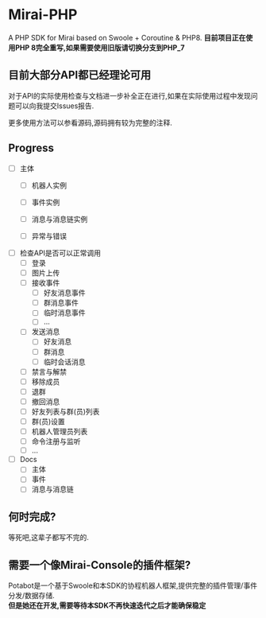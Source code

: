 # Mirai-PHP
A PHP SDK for Mirai based on Swoole + Coroutine &amp; PHP8.
**目前项目正在使用PHP 8完全重写,如果需要使用旧版请切换分支到PHP_7**

## 目前大部分API都已经理论可用  
对于API的实际使用检查与文档进一步补全正在进行,如果在实际使用过程中发现问题可以向我提交Issues报告.

更多使用方法可以参看源码,源码拥有较为完整的注释. 

## Progress  
* [ ] 主体
  * [ ] 机器人实例
  * [ ] 事件实例
  * [ ] 消息与消息链实例
  * [ ] 异常与错误  
  

* [ ] 检查API是否可以正常调用
  * [ ] 登录
  * [ ] 图片上传 
  * [ ] 接收事件
    * [ ] 好友消息事件
    * [ ] 群消息事件
    * [ ] 临时消息事件
    * [ ] ...
  * [ ] 发送消息
    * [ ] 好友消息
    * [ ] 群消息
    * [ ] 临时会话消息 
  * [ ] 禁言与解禁
  * [ ] 移除成员
  * [ ] 退群
  * [ ] 撤回消息
  * [ ] 好友列表与群(员)列表
  * [ ] 群(员)设置
  * [ ] 机器人管理员列表
  * [ ] 命令注册与监听
  * [ ] ...
  
* [ ] Docs
  * [ ] 主体
  * [ ] 事件
  * [ ] 消息与消息链

## 何时完成?  
等死吧,这辈子都写不完的.

## 需要一个像Mirai-Console的插件框架?
Potabot是一个基于Swoole和本SDK的协程机器人框架,提供完整的插件管理/事件分发/数据存储.  
**但是她还在开发,需要等待本SDK不再快速迭代之后才能确保稳定**